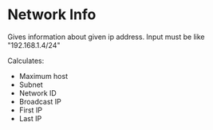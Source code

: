 # Network Info
Gives information about given ip address. Input must be like "192.168.1.4/24"

Calculates:
- Maximum host
- Subnet
- Network ID
- Broadcast IP
- First IP
- Last IP 
